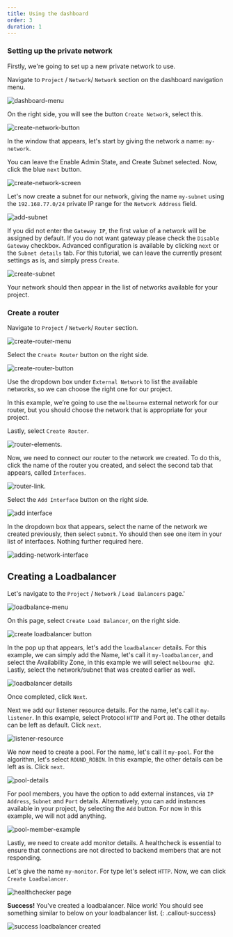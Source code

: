 ```yaml
---
title: Using the dashboard
order: 3
duration: 1
---
```


### Setting up the private network

Firstly, we're going to set up a new private network to use.

Navigate to `Project` / `Network`/ `Network` section on the dashboard navigation menu.

![dashboard-menu]({{site.baseurl}}/assets/images/loadbalancing/network-menu.png)

On the right side, you will see the button `Create Network`, select this.

![create-network-button]({{site.baseurl}}/assets/images/loadbalancing/create-network.png)

In the window that appears, let's start by giving the network a name: `my-network`.

You can leave the Enable Admin State, and Create Subnet selected. Now, click the blue `next` button.

![create-network-screen]({{site.baseurl}}/assets/images/loadbalancing/create-network-box.png)

Let's now create a subnet for our network, giving the name `my-subnet` using the `192.168.77.0/24` private IP range for the `Network Address` field.

![add-subnet]({{site.baseurl}}/assets/images/loadbalancing/create-subnet.png)

If you did not enter the `Gateway IP`, the first value of a network will be assigned by default. If you do not want gateway please check the `Disable Gateway` checkbox. Advanced configuration is available by clicking `next` or the `Subnet details` tab. For this tutorial, we can leave the currently present settings as is, and simply press `Create`.

![create-subnet]({{site.baseurl}}/assets/images/loadbalancing/subnet-details.png)

Your network should then appear in the list of networks available for your project.

### Create a router

Navigate to `Project` / `Network`/ `Router` section.

![create-router-menu]({{site.baseurl}}/assets/images/loadbalancing/router-menu.png)

Select the `Create Router` button on the right side.

![create-router-button]({{site.baseurl}}/assets/images/loadbalancing/create-router-button.png)

Use the dropdown box under `External Network` to list the available networks, so we can choose the right one for our project.

In this example, we’re going to use the `melbourne` external network for our router, but you should choose the network that is appropriate for your project.

Lastly, select `Create Router`.

![router-elements]({{site.baseurl}}/assets/images/loadbalancing/router-create-box.png).

Now, we need to connect our router to the network we created. To do this, click the name of the router you created, and select the second tab that appears, called `Interfaces`.

![router-link]({{site.baseurl}}/assets/images/loadbalancing/interface-highlight.png).

Select the `Add Interface` button on the right side.

![add interface]({{site.baseurl}}/assets/images/loadbalancing/add-interface.png)

In the dropdown box that appears, select the name of the network we created previously, then select `submit`. Yo should then see one item in your list of interfaces. Nothing further required here.

![adding-network-interface]({{site.baseurl}}/assets/images/loadbalancing/add-interface-box.png)

## Creating a Loadbalancer

Let's navigate to the `Project` / `Network` / `Load Balancers` page.'

![loadbalance-menu]({{site.baseurl}}/assets/images/loadbalancing/loadbalancers-menu.png)

On this page, select `Create Load Balancer`, on the right side.

![create loadbalancer button]({{site.baseurl}}/assets/images/loadbalancing/create-loadbalancer.png)

In the pop up that appears, let's add the `loadbalancer` details. For this example, we can simply add the Name, let's call it `my-loadbalancer`, and select the Availability Zone, in this example we will select `melbourne qh2`. Lastly, select the network/subnet that was created earlier as well.

![loadbalancer details]({{site.baseurl}}/assets/images/loadbalancing/loadbalancer_details.png)

Once completed, click `Next`.

Next we add our listener resource details. For the name, let's call it `my-listener`. In this example, select Protocol `HTTP` and Port `80`. The other details can be left as default. Click `next`.

![listener-resource]({{site.baseurl}}/assets/images/loadbalancing/loadbalancer-listener.png)

We now need to create a pool. For the name, let's call it `my-pool`. For the algorithm, let's select `ROUND_ROBIN`.
In this example, the other details can be left as is.
Click `next`.

![pool-details]({{site.baseurl}}/assets/images/loadbalancing/pool_details.png)

For pool members, you have the option to add external instances, via `IP Address`, `Subnet` and `Port` details. Alternatively, you can add instances available in your project, by selecting the `Add` button. For now in this example, we will not add anything.

![pool-member-example]({{site.baseurl}}/assets/images/loadbalancing/pool-member.png)

Lastly, we need to create add monitor details. A healthcheck is essential to ensure that connections are not directed to backend members that are not responding.

Let's give the name `my-monitor`. For type let's select `HTTP`. Now, we can click `Create Loadbalancer`.

![healthchecker page]({{site.baseurl}}/assets/images/loadbalancing/my-monitor.png)

**Success!** 
You've created a loadbalancer. Nice work! You should see something similar to below on your loadbalancer list.
{: .callout-success}

![success loadbalancer created]({{site.baseurl}}/assets/images/loadbalancing/loadbalancer-created-success.png)